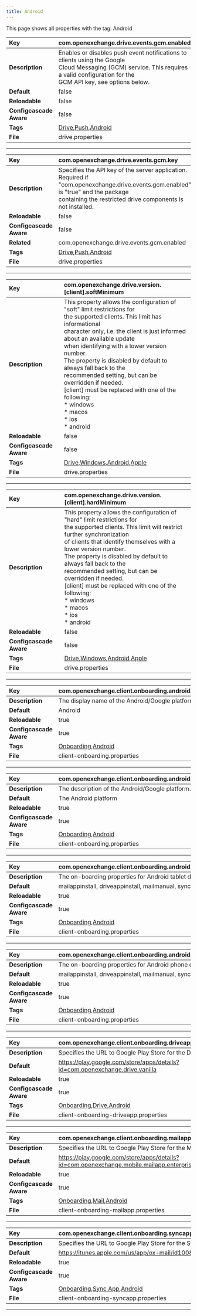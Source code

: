 ```yaml
---
title: Android
---
```


This page shows all properties with the tag: Android

| __Key__ | com.openexchange.drive.events.gcm.enabled |
|:----------------|:--------|
| __Description__ | Enables or disables push event notifications to clients using the Google<br>Cloud Messaging (GCM) service. This requires a valid configuration for the<br>GCM API key, see options below.<br> |
| __Default__ | false |
| __Reloadable__ | false |
| __Configcascade Aware__ | false |
| __Tags__ | <a href="https://documentation.open-xchange.com/latest/middleware/configuration/tags/Drive.html">Drive</a>,<a href="https://documentation.open-xchange.com/latest/middleware/configuration/tags/Push.html">Push</a>,<a href="https://documentation.open-xchange.com/latest/middleware/configuration/tags/Android.html">Android</a> |
| __File__ | drive.properties |

---
| __Key__ | com.openexchange.drive.events.gcm.key |
|:----------------|:--------|
| __Description__ | Specifies the API key of the server application. Required if<br>"com.openexchange.drive.events.gcm.enabled" is "true" and the package<br>containing the restricted drive components is not installed.<br> |
| __Reloadable__ | false |
| __Configcascade Aware__ | false |
| __Related__ | com.openexchange.drive.events.gcm.enabled |
| __Tags__ | <a href="https://documentation.open-xchange.com/latest/middleware/configuration/tags/Drive.html">Drive</a>,<a href="https://documentation.open-xchange.com/latest/middleware/configuration/tags/Push.html">Push</a>,<a href="https://documentation.open-xchange.com/latest/middleware/configuration/tags/Android.html">Android</a> |
| __File__ | drive.properties |

---
| __Key__ | com.openexchange.drive.version.[client].softMinimum |
|:----------------|:--------|
| __Description__ | This property allows the configuration of "soft" limit restrictions for<br>the supported clients. This limit has informational<br>character only, i.e. the client is just informed about an available update<br>when identifying with a lower version number. <br>The property is disabled by default to always fall back to the<br>recommended setting, but can be overridden if needed.<br>[client] must be replaced with one of the following:<br>  \* windows<br>  \* macos<br>  \* ios<br>  \* android<br> |
| __Reloadable__ | false |
| __Configcascade Aware__ | false |
| __Tags__ | <a href="https://documentation.open-xchange.com/latest/middleware/configuration/tags/Drive.html">Drive</a>,<a href="https://documentation.open-xchange.com/latest/middleware/configuration/tags/Windows.html">Windows</a>,<a href="https://documentation.open-xchange.com/latest/middleware/configuration/tags/Android.html">Android</a>,<a href="https://documentation.open-xchange.com/latest/middleware/configuration/tags/Apple.html">Apple</a> |
| __File__ | drive.properties |

---
| __Key__ | com.openexchange.drive.version.[client].hardMinimum |
|:----------------|:--------|
| __Description__ | This property allows the configuration of "hard" limit restrictions for<br>the supported clients. This limit will restrict further synchronization <br>of clients that identify themselves with a lower version number.<br>The property is disabled by default to always fall back to the<br>recommended setting, but can be overridden if needed.<br>[client] must be replaced with one of the following:<br>  \* windows<br>  \* macos<br>  \* ios<br>  \* android<br> |
| __Reloadable__ | false |
| __Configcascade Aware__ | false |
| __Tags__ | <a href="https://documentation.open-xchange.com/latest/middleware/configuration/tags/Drive.html">Drive</a>,<a href="https://documentation.open-xchange.com/latest/middleware/configuration/tags/Windows.html">Windows</a>,<a href="https://documentation.open-xchange.com/latest/middleware/configuration/tags/Android.html">Android</a>,<a href="https://documentation.open-xchange.com/latest/middleware/configuration/tags/Apple.html">Apple</a> |
| __File__ | drive.properties |

---
| __Key__ | com.openexchange.client.onboarding.android.displayName |
|:----------------|:--------|
| __Description__ | The display name of the Android/Google platform.<br> |
| __Default__ | Android |
| __Reloadable__ | true |
| __Configcascade Aware__ | true |
| __Tags__ | <a href="https://documentation.open-xchange.com/latest/middleware/configuration/tags/Onboarding.html">Onboarding</a>,<a href="https://documentation.open-xchange.com/latest/middleware/configuration/tags/Android.html">Android</a> |
| __File__ | client-onboarding.properties |

---
| __Key__ | com.openexchange.client.onboarding.android.description |
|:----------------|:--------|
| __Description__ | The description of the Android/Google platform.<br> |
| __Default__ | The Android platform |
| __Reloadable__ | true |
| __Configcascade Aware__ | true |
| __Tags__ | <a href="https://documentation.open-xchange.com/latest/middleware/configuration/tags/Onboarding.html">Onboarding</a>,<a href="https://documentation.open-xchange.com/latest/middleware/configuration/tags/Android.html">Android</a> |
| __File__ | client-onboarding.properties |

---
| __Key__ | com.openexchange.client.onboarding.android.tablet.scenarios |
|:----------------|:--------|
| __Description__ | The on-boarding properties for Android tablet device.<br> |
| __Default__ | mailappinstall, driveappinstall, mailmanual, syncappinstall |
| __Reloadable__ | true |
| __Configcascade Aware__ | true |
| __Tags__ | <a href="https://documentation.open-xchange.com/latest/middleware/configuration/tags/Onboarding.html">Onboarding</a>,<a href="https://documentation.open-xchange.com/latest/middleware/configuration/tags/Android.html">Android</a> |
| __File__ | client-onboarding.properties |

---
| __Key__ | com.openexchange.client.onboarding.android.phone.scenarios |
|:----------------|:--------|
| __Description__ | The on-boarding properties for Android phone device.<br> |
| __Default__ | mailappinstall, driveappinstall, mailmanual, syncappinstall |
| __Reloadable__ | true |
| __Configcascade Aware__ | true |
| __Tags__ | <a href="https://documentation.open-xchange.com/latest/middleware/configuration/tags/Onboarding.html">Onboarding</a>,<a href="https://documentation.open-xchange.com/latest/middleware/configuration/tags/Android.html">Android</a> |
| __File__ | client-onboarding.properties |

---
| __Key__ | com.openexchange.client.onboarding.driveapp.store.google.playstore |
|:----------------|:--------|
| __Description__ | Specifies the URL to Google Play Store for the Drive App.<br> |
| __Default__ | https://play.google.com/store/apps/details?id=com.openexchange.drive.vanilla |
| __Reloadable__ | true |
| __Configcascade Aware__ | true |
| __Tags__ | <a href="https://documentation.open-xchange.com/latest/middleware/configuration/tags/Onboarding.html">Onboarding</a>,<a href="https://documentation.open-xchange.com/latest/middleware/configuration/tags/Drive.html">Drive</a>,<a href="https://documentation.open-xchange.com/latest/middleware/configuration/tags/Android.html">Android</a> |
| __File__ | client-onboarding-driveapp.properties |

---
| __Key__ | com.openexchange.client.onboarding.mailapp.store.google.playstore |
|:----------------|:--------|
| __Description__ | Specifies the URL to Google Play Store for the Mail App.<br> |
| __Default__ | https://play.google.com/store/apps/details?id=com.openexchange.mobile.mailapp.enterprise |
| __Reloadable__ | true |
| __Configcascade Aware__ | true |
| __Tags__ | <a href="https://documentation.open-xchange.com/latest/middleware/configuration/tags/Onboarding.html">Onboarding</a>,<a href="https://documentation.open-xchange.com/latest/middleware/configuration/tags/Mail.html">Mail</a>,<a href="https://documentation.open-xchange.com/latest/middleware/configuration/tags/Android.html">Android</a> |
| __File__ | client-onboarding-mailapp.properties |

---
| __Key__ | com.openexchange.client.onboarding.syncapp.store.google.playstore |
|:----------------|:--------|
| __Description__ | Specifies the URL to Google Play Store for the Sync App.<br> |
| __Default__ | https://itunes.apple.com/us/app/ox-mail/id1008644994 |
| __Reloadable__ | true |
| __Configcascade Aware__ | true |
| __Tags__ | <a href="https://documentation.open-xchange.com/latest/middleware/configuration/tags/Onboarding.html">Onboarding</a>,<a href="https://documentation.open-xchange.com/latest/middleware/configuration/tags/Sync_App.html">Sync App</a>,<a href="https://documentation.open-xchange.com/latest/middleware/configuration/tags/Android.html">Android</a> |
| __File__ | client-onboarding-syncapp.properties |

---
